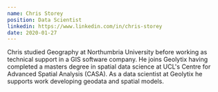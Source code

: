 ```yaml
---
name: Chris Storey
position: Data Scientist
linkedin: https://www.linkedin.com/in/chris-storey
date: 2020-01-27
---
```


Chris studied Geography at Northumbria University before working as technical support in a GIS software company. He joins Geolytix having completed a masters degree in spatial data science at UCL's Centre for Advanced Spatial Analysis (CASA). As a data scientist at Geolytix he supports work developing geodata and spatial models.

